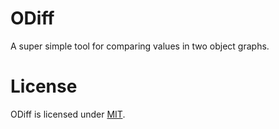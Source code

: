 # ODiff
A super simple tool for comparing values in two object graphs.

# License
ODiff is licensed under [MIT](https://github.com/goeran/ODiff/blob/master/license.txt).
